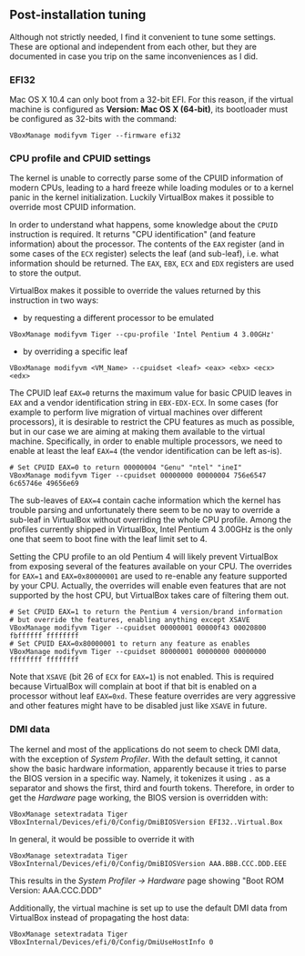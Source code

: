 ## Post-installation tuning
Although not strictly needed, I find it convenient to tune some settings. These
are optional and independent from each other, but they are documented in case
you trip on the same inconveniences as I did.

### EFI32
Mac OS X 10.4 can only boot from a 32-bit EFI. For this reason, if the virtual
machine is configured as **Version: Mac OS X (64-bit)**, its bootloader must be
configured as 32-bits with the command:
```
VBoxManage modifyvm Tiger --firmware efi32
```

### CPU profile and CPUID settings
The kernel is unable to correctly parse some of the CPUID information of modern
CPUs, leading to a hard freeze while loading modules or to a kernel panic in the
kernel initialization. Luckily VirtualBox makes it possible to override most
CPUID information.

In order to understand what happens, some knowledge about the `CPUID`
instruction is required. It returns "CPU identification" (and feature
information) about the processor. The contents of the `EAX` register (and in
some cases of the `ECX` register) selects the leaf (and sub-leaf), i.e. what
information should be returned. The `EAX`, `EBX`, `ECX` and `EDX` registers are
used to store the output.

VirtualBox makes it possible to override the values returned by this instruction
in two ways:
 * by requesting a different processor to be emulated
```
VBoxManage modifyvm Tiger --cpu-profile 'Intel Pentium 4 3.00GHz'
```
 * by overriding a specific leaf
```
VBoxManage modifyvm <VM_Name> --cpuidset <leaf> <eax> <ebx> <ecx> <edx> 
```

The CPUID leaf `EAX=0` returns the maximum value for basic CPUID leaves in `EAX`
and a vendor identification string in `EBX-EDX-ECX`. In some cases (for example
to perform live migration of virtual machines over different processors), it is
desirable to restrict the CPU features as much as possible, but in our case we
are aiming at making them available to the virtual machine. Specifically, in
order to enable multiple processors, we need to enable at least the leaf `EAX=4`
(the vendor identification can be left as-is).
```
# Set CPUID EAX=0 to return 00000004 "Genu" "ntel" "ineI"
VBoxManage modifyvm Tiger --cpuidset 00000000 00000004 756e6547 6c65746e 49656e69
```

The sub-leaves of `EAX=4` contain cache information which the kernel has trouble
parsing and unfortunately there seem to be no way to override a sub-leaf in
VirtualBox without overriding the whole CPU profile. Among the profiles
currently shipped in VirtualBox, Intel Pentium 4 3.00GHz is the only one that
seem to boot fine with the leaf limit set to 4.

Setting the CPU profile to an old Pentium 4 will likely prevent VirtualBox from
exposing several of the features available on your CPU. The overrides for
`EAX=1` and `EAX=0x80000001` are used to re-enable any feature supported by your
CPU. Actually, the overrides will enable even features that are not supported by
the host CPU, but VirtualBox takes care of filtering them out.
```
# Set CPUID EAX=1 to return the Pentium 4 version/brand information
# but override the features, enabling anything except XSAVE
VBoxManage modifyvm Tiger --cpuidset 00000001 00000f43 00020800 fbffffff ffffffff
# Set CPUID EAX=0x80000001 to return any feature as enables
VBoxManage modifyvm Tiger --cpuidset 80000001 00000000 00000000 ffffffff ffffffff
```
Note that `XSAVE` (bit 26 of `ECX` for `EAX=1`) is not enabled. This is required
because VirtualBox will complain at boot if that bit is enabled on a processor
without leaf `EAX=0xd`. These feature overrides are very aggressive and other
features might have to be disabled just like `XSAVE` in future.

### DMI data
The kernel and most of the applications do not seem to check DMI data, with the
exception of *System Profiler*. With the default setting, it cannot show the
basic hardware information, apparently because it tries to parse the BIOS
version in a specific way. Namely, it tokenizes it using `.` as a separator and
shows the first, third and fourth tokens. Therefore, in order to get the
*Hardware* page working, the BIOS version is overridden with:
```
VBoxManage setextradata Tiger VBoxInternal/Devices/efi/0/Config/DmiBIOSVersion EFI32..Virtual.Box
```
In general, it would be possible to override it with
```
VBoxManage setextradata Tiger VBoxInternal/Devices/efi/0/Config/DmiBIOSVersion AAA.BBB.CCC.DDD.EEE
```
This results in the *System Profiler → Hardware* page showing "Boot ROM Version:
AAA.CCC.DDD"

Additionally, the virtual machine is set up to use the default DMI data from
VirtualBox instead of propagating the host data:
```
VBoxManage setextradata Tiger VBoxInternal/Devices/efi/0/Config/DmiUseHostInfo 0
```